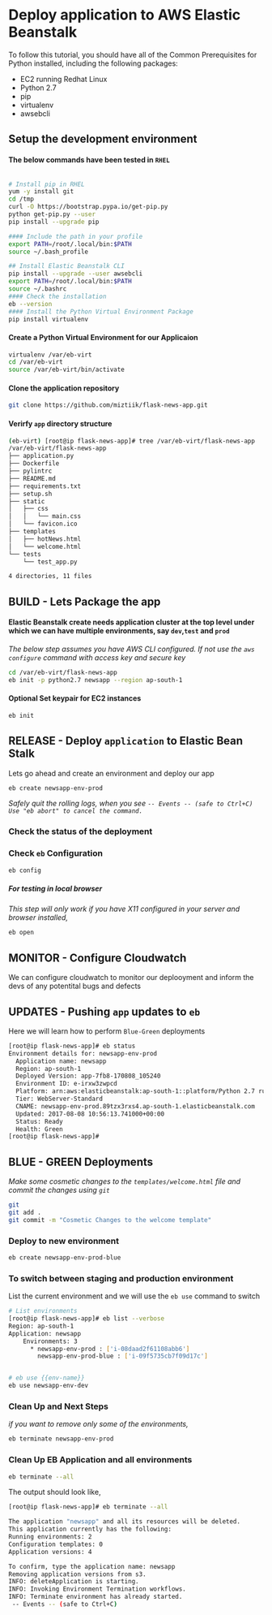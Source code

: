 # Deploy application to AWS Elastic Beanstalk

To follow this tutorial, you should have all of the Common Prerequisites for Python installed, including the following packages:

- EC2 running Redhat Linux
- Python 2.7
- pip
- virtualenv
- awsebcli


## Setup the development environment
#### The below commands have been tested in `RHEL`
```sh

# Install pip in RHEL
yum -y install git
cd /tmp
curl -O https://bootstrap.pypa.io/get-pip.py
python get-pip.py --user
pip install --upgrade pip

#### Include the path in your profile
export PATH=/root/.local/bin:$PATH
source ~/.bash_profile

## Install Elastic Beanstalk CLI
pip install --upgrade --user awsebcli
export PATH=/root/.local/bin:$PATH
source ~/.bashrc
#### Check the installation
eb --version
#### Install the Python Virtual Environment Package
pip install virtualenv
```


#### Create a Python Virtual Environment for our Applicaion
```sh
virtualenv /var/eb-virt
cd /var/eb-virt
source /var/eb-virt/bin/activate
```

#### Clone the application repository
```sh
git clone https://github.com/miztiik/flask-news-app.git
```

#### Verirfy `app` directory structure
```sh
(eb-virt) [root@ip flask-news-app]# tree /var/eb-virt/flask-news-app
/var/eb-virt/flask-news-app
├── application.py
├── Dockerfile
├── pylintrc
├── README.md
├── requirements.txt
├── setup.sh
├── static
│   ├── css
│   │   └── main.css
│   └── favicon.ico
├── templates
│   ├── hotNews.html
│   └── welcome.html
└── tests
    └── test_app.py

4 directories, 11 files
```

## BUILD - Lets Package the app
#### Elastic Beanstalk create needs application cluster at the top level under which we can have multiple environments, say `dev`,`test` and `prod`
_The below step assumes you have AWS CLI configured. If not use the `aws configure` command with access key and secure key_
```sh
cd /var/eb-virt/flask-news-app
eb init -p python2.7 newsapp --region ap-south-1
```
#### Optional Set keypair for EC2 instances
```sh
eb init
```

## RELEASE - Deploy `application` to Elastic Bean Stalk
Lets go ahead and create an environment and deploy our app
```sh
eb create newsapp-env-prod
```
_Safely quit the rolling logs, when you see `-- Events -- (safe to Ctrl+C) Use "eb abort" to cancel the command.`_

### Check the status of the deployment


### Check `eb` Configuration
```sh
eb config
```

##### For testing in local browser
_This step will only work if you have X11 configured in your server and browser installed,_
```sh
eb open
```

## MONITOR - Configure Cloudwatch
We can configure cloudwatch to monitor our deplooyment and inform the devs of any potentital bugs and defects

## UPDATES - Pushing `app` updates to `eb`
Here we will learn how to perform `Blue-Green` deployments
```sh
[root@ip flask-news-app]# eb status
Environment details for: newsapp-env-prod
  Application name: newsapp
  Region: ap-south-1
  Deployed Version: app-7fb8-170808_105240
  Environment ID: e-irxw3zwpcd
  Platform: arn:aws:elasticbeanstalk:ap-south-1::platform/Python 2.7 running on 64bit Amazon Linux/2.4.2
  Tier: WebServer-Standard
  CNAME: newsapp-env-prod.89tzx3rxs4.ap-south-1.elasticbeanstalk.com
  Updated: 2017-08-08 10:56:13.741000+00:00
  Status: Ready
  Health: Green
[root@ip flask-news-app]#

```


## BLUE - GREEN Deployments
_Make some cosmetic changes to the `templates/welcome.html` file and commit the changes using `git`_
```sh
git 
git add .
git commit -m "Cosmetic Changes to the welcome template"
```

### Deploy to new environment
```sh
eb create newsapp-env-prod-blue
```


### To switch between staging and production environment
List the current environment and we will use the `eb use` command to switch
```sh
# List environments
[root@ip flask-news-app]# eb list --verbose
Region: ap-south-1
Application: newsapp
    Environments: 3
      * newsapp-env-prod : ['i-08daad2f61108abb6']
        newsapp-env-prod-blue : ['i-09f5735cb7f09d17c']


# eb use {{env-name}}
eb use newsapp-env-dev
```
### Clean Up and Next Steps
_if you want to remove only some of the environments,_
```sh
eb terminate newsapp-env-prod
```

### Clean Up EB Application and all environments
```sh
eb terminate --all
```
The output should look like,
```sh
[root@ip flask-news-app]# eb terminate --all

The application "newsapp" and all its resources will be deleted.
This application currently has the following:
Running environments: 2
Configuration templates: 0
Application versions: 4

To confirm, type the application name: newsapp
Removing application versions from s3.
INFO: deleteApplication is starting.
INFO: Invoking Environment Termination workflows.
INFO: Terminate environment has already started.
 -- Events -- (safe to Ctrl+C)
```